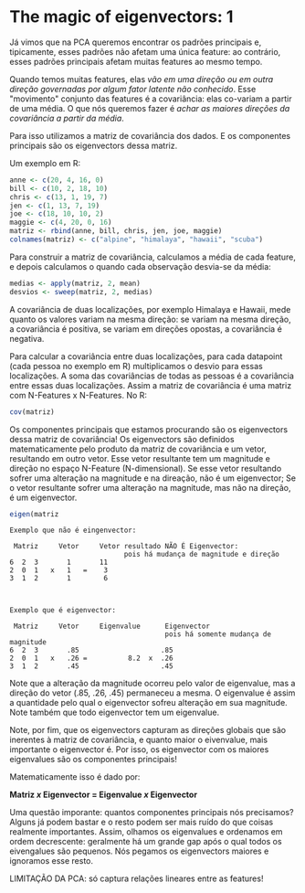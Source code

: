 # The magic of eigenvectors: 1

Já vimos que na PCA queremos encontrar os padrões principais e, tipicamente,
esses padrões não afetam uma única feature: ao contrário, esses padrões
principais afetam muitas features ao mesmo tempo.

Quando temos muitas features, elas *vão em uma direção ou em outra direção
governadas por algum fator latente não conhecido*. Esse "movimento" conjunto
das features é a covariância: elas co-variam a partir de uma média. O que
nós queremos fazer é *achar as maiores direções da covariância a partir
da média*.

Para isso utilizamos a matriz de covariância dos dados. E os componentes
principais são os eigenvectors dessa matriz.

Um exemplo em R:

```r
anne <- c(20, 4, 16, 0)
bill <- c(10, 2, 18, 10)
chris <- c(13, 1, 19, 7)
jen <- c(1, 13, 7, 19)
joe <- c(18, 10, 10, 2)
maggie <- c(4, 20, 0, 16)
matriz <- rbind(anne, bill, chris, jen, joe, maggie)
colnames(matriz) <- c("alpine", "himalaya", "hawaii", "scuba")
```

Para construir a matriz de covariância, calculamos a média de cada feature,
e depois calculamos o quando cada observação desvia-se da média:

```r
medias <- apply(matriz, 2, mean)
desvios <- sweep(matriz, 2, medias)
```

A covariância de duas localizações, por exemplo Himalaya e Hawaii, mede
quanto os valores variam na mesma direção: se variam na mesma direção,
a covariância é positiva, se variam em direções opostas, a covariância é
negativa.

Para calcular a covariância entre duas localizações, para cada datapoint (cada pessoa
no exemplo em R)
multiplicamos o desvio para essas localizações. A soma das covariâncias de todas
as pessoas é a covariância entre essas duas localizações. Assim a matriz
de covariância é uma matriz com N-Features x N-Features. No R:

```r
cov(matriz)
```

Os componentes principais que estamos procurando são os eigenvectors dessa matriz
de covariância! Os eigenvectors são definidos matematicamente pelo produto da
matriz de covariância e um vetor, resultando em outro vetor. Esse vetor
resultante tem um magnitude e direção no espaço N-Feature (N-dimensional). Se esse vetor
resultando sofrer uma alteração na magnitude e na direação, não é um eigenvector;
Se o vetor
resultante sofrer uma alteração na magnitude, mas não na direção, é um eigenvector.

```r
eigen(matriz
```

```
Exemplo que não é eingenvector:

 Matriz     Vetor     Vetor resultado NÃO É Eigenvector:
                            pois há mudança de magnitude e direção
6  2  3       1       11
2  0  1   x   1   =    3
3  1  2       1        6



Exemplo que é eigenvector:

 Matriz     Vetor     Eigenvalue      Eigenvector
                                      pois há somente mudança de magnitude
6  2  3       .85                    .85
2  0  1   x   .26 =          8.2  x  .26
3  1  2       .45                    .45
```

Note que a alteração da magnitude ocorreu pelo valor de eigenvalue, mas
a direção do vetor (.85, .26, .45) permaneceu a mesma. O eigenvalue é assim
a quantidade pelo qual o eigenvector sofreu alteração em sua magnitude. Note
também que todo eigenvector tem um eigenvalue.

Note, por fim, que os eigenvectors capturam as direções globais que são inerentes
à matriz de covariância, e quanto maior o eivenvalue, mais importante o eigenvector é.
Por isso, os eigenvector com os maiores eigenvalues são os componentes principais!

Matematicamente isso é dado por:

**Matriz _x_ Eigenvector = Eigenvalue _x_ Eigenvector**

Uma questão imporante: quantos componentes principais nós precisamos? Alguns já podem
bastar e o resto podem ser mais ruído do que coisas realmente importantes. Assim, olhamos os
eigenvalues e ordenamos em ordem decrescente: geralmente há um grande gap após o qual todos
os eivengalues são pequenos. Nós pegamos os eigenvectors maiores e ignoramos esse resto.

LIMITAÇÃO DA PCA: só captura relações lineares entre as features!